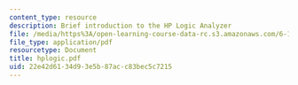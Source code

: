 ```yaml
---
content_type: resource
description: Brief introduction to the HP Logic Analyzer
file: /media/https%3A/open-learning-course-data-rc.s3.amazonaws.com/6-111-introductory-digital-systems-laboratory-fall-2002/22e42d6134d93e5b87acc83bec5c7215_hplogic.pdf
file_type: application/pdf
resourcetype: Document
title: hplogic.pdf
uid: 22e42d61-34d9-3e5b-87ac-c83bec5c7215
---
```

